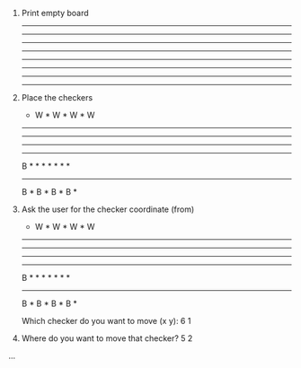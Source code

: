 1. Print empty board
   * * * * * * * *
   * * * * * * * *
   * * * * * * * *
   * * * * * * * *
   * * * * * * * *
   * * * * * * * *
   * * * * * * * *
   * * * * * * * *

2. Place the checkers
   * W * W * W * W
   * * * * * * * *
   * * * * * * * *
   * * * * * * * *
   * * * * * * * *
   B * * * * * * *
   * * * * * * * *
   B * B * B * B *

3. Ask the user for the checker coordinate (from)
   * W * W * W * W
   * * * * * * * *
   * * * * * * * *
   * * * * * * * *
   * * * * * * * *
   B * * * * * * *
   * * * * * * * *
   B * B * B * B *

   Which checker do you want to move (x y): 6 1

4. Where do you want to move that checker? 5 2

...